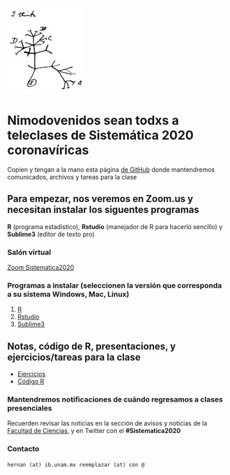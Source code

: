 ![TreeThinking](DarwinIthink.jpg)
# Nimodovenidos sean todxs a teleclases de Sistemática 2020 coronavíricas

Copien y tengan a la mano esta página [de GitHub](https://hernanvm.github.io/Sistematica2020/) donde mantendremos comunicados, archivos y tareas para la clase


## Para empezar, nos veremos en Zoom.us y necesitan instalar los siguentes programas

**R** (programa estadístico), **Rstudio** (manejador de R para hacerlo sencillo) y **Sublime3** (editor de texto pro)


### Salón virtual
[Zoom Sistematica2020](https://zoom.us/j/9899412978) 

### Programas a instalar (seleccionen la versión que corresponda a su sistema Windows, Mac, Linux)

1. [R](https://cran.r-project.org/)
2. [Rstudio](https://rstudio.com/products/rstudio/download/#download) 
3. [Sublime3](https://www.sublimetext.com/3)


## Notas, código de R, presentaciones, y ejercicios/tareas para la clase
- [Ejercicios](https://hernanvm.github.io/Sistematica2020/tree/R/Ejercicios)
- [Código R](https://hernanvm.github.io/Sistematica2020/Rcode)




### Mantendremos notificaciones de cuándo regresamos a clases presenciales

Recuerden revisar las noticias en la sección de avisos y noticias de la [Facultad de Ciencias](http://www.fciencias.unam.mx/comunicacion/noticias), y en Twitter con el **#Sistematica2020**

### Contacto
```hernan (at) ib.unam.mx reemplazar (at) con @```

